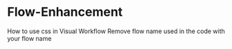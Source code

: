 Flow-Enhancement
================

How to use css in Visual Workflow
 Remove flow name used in the code with your flow name
